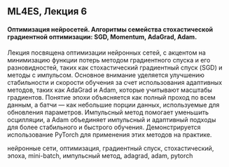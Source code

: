 ## ML4ES, Лекция 6

#### Оптимизация нейросетей. Алгоритмы семейства стохастической градиентной оптимизации: SGD, Momentum, AdaGrad, Adam.



Лекция посвящена оптимизации нейронных сетей, с акцентом на минимизацию функции потерь методом градиентного спуска и его разновидностей, таких как стохастический градиентный спуск (SGD) и методы с импульсом. Основное внимание уделяется улучшению стабильности и скорости обучения за счет использования адаптивных методов, таких как AdaGrad и Adam, которые учитывают масштабы градиентов. Понятие эпохи объясняется как полный проход по всем данным, а батчи — как небольшие порции данных, используемые для обновления параметров. Импульсный метод помогает уменьшить осцилляции, а Adam объединяет импульсный и адаптивный подходы для более стабильного и быстрого обучения. Демонстрируется использование PyTorch для применения этих методов на практике.



нейронные сети, оптимизация, градиентный спуск, стохастический, эпоха, mini-batch, импульсный метод, adagrad, adam, pytorch
